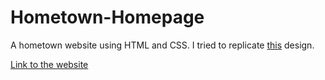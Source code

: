 # Hometown-Homepage

A hometown website using HTML and CSS. I tried to replicate [this](https://www.figma.com/file/2QuGfAOcHaZJ6aHXfuamnK/Hometown-Homepage?node-id=121%3A2&t=qcE18e20Jphgpw4E-0) design.

[Link to the website](https://hometown-homepage-864503.netlify.app/)

